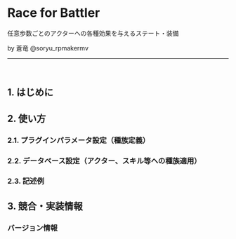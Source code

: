 # Race for Battler
任意歩数ごとのアクターへの各種効果を与えるステート・装備

by 蒼竜 @soryu_rpmakermv

-------------------------------------------------

<br>

## 1. はじめに


## 2. 使い方
### 2.1. プラグインパラメータ設定（種族定義）

### 2.2. データベース設定（アクター、スキル等への種族適用）


### 2.3. 記述例

## 3.  競合・実装情報


### バージョン情報
